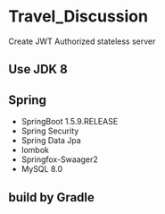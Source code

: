 # Travel_Discussion
Create JWT Authorized stateless server

## Use JDK 8

## Spring
* SpringBoot 1.5.9.RELEASE
* Spring Security
* Spring Data Jpa
* lombok
* Springfox-Swaager2
* MySQL 8.0

## build by Gradle
